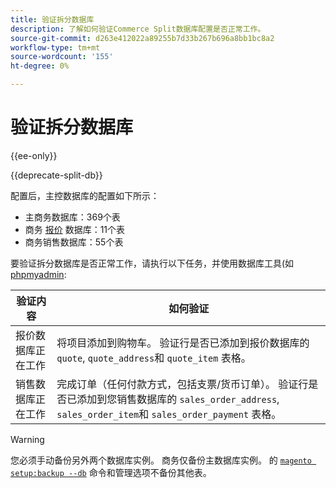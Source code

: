 ```yaml
---
title: 验证拆分数据库
description: 了解如何验证Commerce Split数据库配置是否正常工作。
source-git-commit: d263e412022a89255b7d33b267b696a8bb1bc8a2
workflow-type: tm+mt
source-wordcount: '155'
ht-degree: 0%

---
```



# 验证拆分数据库

{{ee-only}}

{{deprecate-split-db}}

配置后，主控数据库的配置如下所示：

- 主商务数据库：369个表
- 商务 [报价](https://glossary.magento.com/quote) 数据库：11个表
- 商务销售数据库：55个表

要验证拆分数据库是否正常工作，请执行以下任务，并使用数据库工具(如 [phpmyadmin](../../installation/prerequisites/optional-software.md#phpmyadmin):

| 验证内容 | 如何验证 |
| -------------- | ------------- |
| 报价数据库正在工作 | 将项目添加到购物车。 验证行是否已添加到报价数据库的 `quote`, `quote_address`和 `quote_item` 表格。 |
| 销售数据库正在工作 | 完成订单（任何付款方式，包括支票/货币订单）。 验证行是否已添加到您销售数据库的 `sales_order_address`, `sales_order_item`和 `sales_order_payment` 表格。 |

>[!WARNING]
>
>您必须手动备份另外两个数据库实例。 商务仅备份主数据库实例。 的 [`magento setup:backup --db`](../../installation/tutorials/backup.md) 命令和管理选项不备份其他表。
